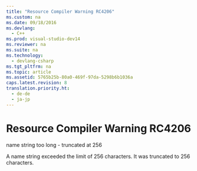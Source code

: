 ```yaml
---
title: "Resource Compiler Warning RC4206"
ms.custom: na
ms.date: 09/18/2016
ms.devlang: 
  - C++
ms.prod: visual-studio-dev14
ms.reviewer: na
ms.suite: na
ms.technology: 
  - devlang-csharp
ms.tgt_pltfrm: na
ms.topic: article
ms.assetid: 5765b25b-80a0-469f-97da-5298b6b1036a
caps.latest.revision: 8
translation.priority.ht: 
  - de-de
  - ja-jp
---
```

# Resource Compiler Warning RC4206
name string too long - truncated at 256  
  
 A name string exceeded the limit of 256 characters. It was truncated to 256 characters.